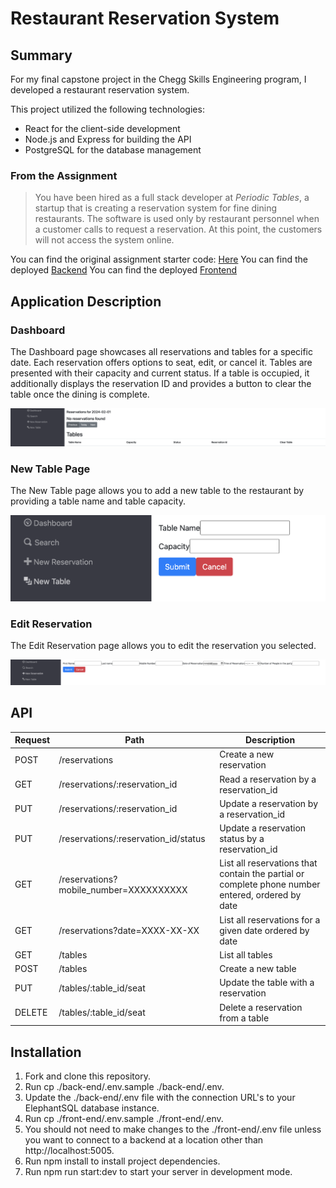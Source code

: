 # Restaurant Reservation System

## Summary

For my final capstone project in the Chegg Skills Engineering program, I developed a restaurant reservation system.

This project utilized the following technologies:

- React for the client-side development
- Node.js and Express for building the API
- PostgreSQL for the database management

### From the Assignment

> You have been hired as a full stack developer at _Periodic Tables_, a startup that is creating a reservation system for fine dining restaurants.
> The software is used only by restaurant personnel when a customer calls to request a reservation.
> At this point, the customers will not access the system online.


You can find the original assignment starter code: [Here](https://github.com/Thinkful-Ed/starter-restaurant-reservation)
You can find the deployed [Backend](https://restaurantreservationsystembackend.onrender.com)
You can find the deployed [Frontend](https://restaurantreservationsystemfrontend.onrender.com)
## Application Description

### Dashboard 

The Dashboard page showcases all reservations and tables for a specific date. Each reservation offers options to seat, edit, or cancel it. Tables are presented with their capacity and current status. If a table is occupied, it additionally displays the reservation ID and provides a button to clear the table once the dining is complete.

<img src="Dashboard1.PNG">

### New Table Page
The New Table page allows you to add a new table to the restaurant by providing a table name and table capacity.

<img src="Table1.PNG">

### Edit Reservation
The Edit Reservation page allows you to edit the reservation you selected.

<img src="ReservationForm1.PNG">




## API

| Request | Path                                | Description                                                |
|---------|-------------------------------------|------------------------------------------------------------|
| POST    | /reservations                       | Create a new reservation                                   |
| GET     | /reservations/:reservation_id       | Read a reservation by a reservation_id                     |
| PUT     | /reservations/:reservation_id       | Update a reservation by a reservation_id                   |
| PUT     | /reservations/:reservation_id/status| Update a reservation status by a reservation_id             |
| GET     | /reservations?mobile_number=XXXXXXXXXX | List all reservations that contain the partial or complete phone number entered, ordered by date |
| GET     | /reservations?date=XXXX-XX-XX       | List all reservations for a given date ordered by date     |
| GET     | /tables                             | List all tables                                             |
| POST    | /tables                             | Create a new table                                         |
| PUT     | /tables/:table_id/seat              | Update the table with a reservation                        |
| DELETE  | /tables/:table_id/seat              | Delete a reservation from a table                          |


## Installation
1. Fork and clone this repository.
2. Run cp ./back-end/.env.sample ./back-end/.env.
3. Update the ./back-end/.env file with the connection URL's to your ElephantSQL database instance.
4. Run cp ./front-end/.env.sample ./front-end/.env.
5. You should not need to make changes to the ./front-end/.env file unless you want to connect to a backend at a location other than http://localhost:5005.
6. Run npm install to install project dependencies.
7. Run npm run start:dev to start your server in development mode.
